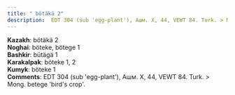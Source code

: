 ```yaml
---
title: " bötäkä 2"
description:  EDT 304 (sub 'egg-plant'), Ашм. X, 44, VEWT 84. Turk. > Mong. betege 'bird's crop'.
---
```


<strong>Kazakh</strong>:  bötäkä 2<br>
<strong>Noghai</strong>:  böteke, bötege 1<br>
<strong>Bashkir</strong>:  bütägä 1<br>
<strong>Karakalpak</strong>:  böteke 1, 2<br>
<strong>Kumyk</strong>:  böteke 1<br>
<strong>Comments</strong>:  EDT 304 (sub 'egg-plant'), Ашм. X, 44, VEWT 84. Turk. > Mong. betege 'bird's crop'.<br>


